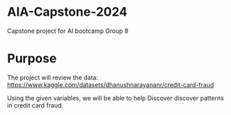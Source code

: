 # AIA-Capstone-2024
Capstone project for AI bootcamp Group 8 

# Purpose
The project will review the data: https://www.kaggle.com/datasets/dhanushnarayananr/credit-card-fraud

Using the given variables, we will be able to help Discover discover patterns in credit card fraud. 
